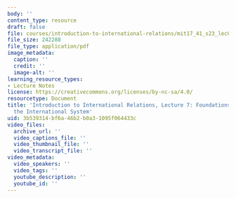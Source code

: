 ```yaml
---
body: ''
content_type: resource
draft: false
file: courses/introduction-to-international-relations/mit17_41_s23_lec07.pdf
file_size: 242288
file_type: application/pdf
image_metadata:
  caption: ''
  credit: ''
  image-alt: ''
learning_resource_types:
- Lecture Notes
license: https://creativecommons.org/licenses/by-nc-sa/4.0/
resourcetype: Document
title: 'Introduction to International Relations, Lecture 7: Foundations: History of
  the International System'
uid: 3b539314-bf6a-46b2-b0a3-1095f064433c
video_files:
  archive_url: ''
  video_captions_file: ''
  video_thumbnail_file: ''
  video_transcript_file: ''
video_metadata:
  video_speakers: ''
  video_tags: ''
  youtube_description: ''
  youtube_id: ''
---
```

